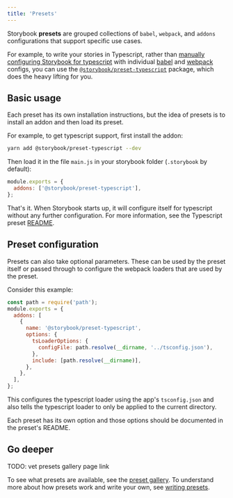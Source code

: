 ```yaml
---
title: 'Presets'
---
```


Storybook **presets** are grouped collections of `babel`, `webpack`, and `addons` configurations that support specific use cases.

For example, to write your stories in Typescript, rather than [manually configuring Storybook for typescript](../configure/integration.md#typescript) with individual [babel](../configure/integration.md#custom-configuration) and [webpack](../configure/integration.md#extending-storybook’s-webpack-config) configs, you can use the [`@storybook/preset-typescript`](https://www.npmjs.com/package/@storybook/preset-typescript) package, which does the heavy lifting for you.

## Basic usage

Each preset has its own installation instructions, but the idea of presets is to install an addon and then load its preset.

For example, to get typescript support, first install the addon:

```sh
yarn add @storybook/preset-typescript --dev
```

Then load it in the file `main.js` in your storybook folder (`.storybook` by default):

```js
module.exports = {
  addons: ['@storybook/preset-typescript'],
};
```

That's it. When Storybook starts up, it will configure itself for typescript without any further configuration. For more information, see the Typescript preset [README](https://github.com/storybookjs/presets/tree/master/packages/preset-typescript).

## Preset configuration

Presets can also take optional parameters. These can be used by the preset itself or passed through to configure the webpack loaders that are used by the preset.

Consider this example:

```js
const path = require('path');
module.exports = {
  addons: [
    {
      name: '@storybook/preset-typescript',
      options: {
        tsLoaderOptions: {
          configFile: path.resolve(__dirname, '../tsconfig.json'),
        },
        include: [path.resolve(__dirname)],
      },
    },
  ],
};
```

This configures the typescript loader using the app's `tsconfig.json` and also tells the typescript loader to only be applied to the current directory.

Each preset has its own option and those options should be documented in the preset's README.

## Go deeper

<div style="">
TODO: vet presets gallery page link
</div>

To see what presets are available, see the [preset gallery](/preset-gallery/). To understand more about how presets work and write your own, see [writing presets](./writing-presets.md).